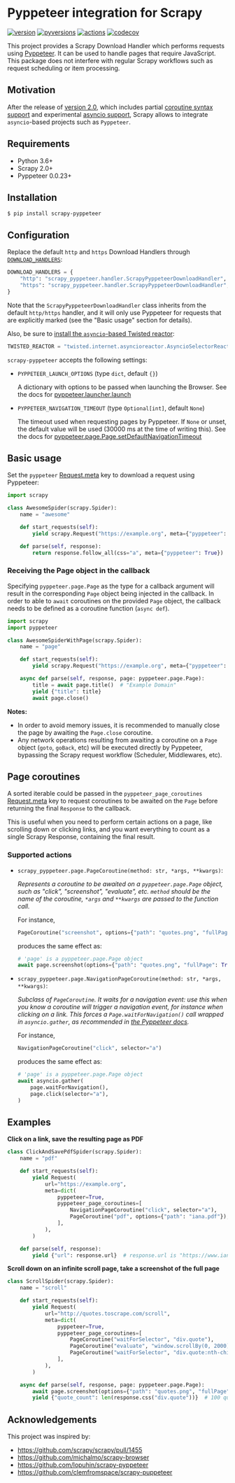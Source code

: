 # Pyppeteer integration for Scrapy
[![version](https://img.shields.io/pypi/v/scrapy-pyppeteer.svg)](https://pypi.python.org/pypi/scrapy-pyppeteer)
[![pyversions](https://img.shields.io/pypi/pyversions/scrapy-pyppeteer.svg)](https://pypi.python.org/pypi/scrapy-pyppeteer)
[![actions](https://github.com/elacuesta/scrapy-pyppeteer/workflows/Build/badge.svg)](https://github.com/elacuesta/scrapy-pyppeteer/actions)
[![codecov](https://codecov.io/gh/elacuesta/scrapy-pyppeteer/branch/master/graph/badge.svg)](https://codecov.io/gh/elacuesta/scrapy-pyppeteer)


This project provides a Scrapy Download Handler which performs requests using
[Pyppeteer](https://github.com/miyakogi/pyppeteer). It can be used to handle
pages that require JavaScript. This package does not interfere with regular
Scrapy workflows such as request scheduling or item processing.


## Motivation

After the release of [version 2.0](https://docs.scrapy.org/en/latest/news.html#scrapy-2-0-0-2020-03-03),
which includes partial [coroutine syntax support](https://docs.scrapy.org/en/2.0/topics/coroutines.html)
and experimental [asyncio support](https://docs.scrapy.org/en/2.0/topics/asyncio.html), Scrapy allows
to integrate `asyncio`-based projects such as `Pyppeteer`.


## Requirements

* Python 3.6+
* Scrapy 2.0+
* Pyppeteer 0.0.23+


## Installation

```
$ pip install scrapy-pyppeteer
```

## Configuration

Replace the default `http` and `https` Download Handlers through
[`DOWNLOAD_HANDLERS`](https://docs.scrapy.org/en/latest/topics/settings.html):

```python
DOWNLOAD_HANDLERS = {
    "http": "scrapy_pyppeteer.handler.ScrapyPyppeteerDownloadHandler",
    "https": "scrapy_pyppeteer.handler.ScrapyPyppeteerDownloadHandler",
}
```

Note that the `ScrapyPyppeteerDownloadHandler` class inherits from the default
`http/https` handler, and it will only use Pyppeteer for requests that are
explicitly marked (see the "Basic usage" section for details).

Also, be sure to [install the `asyncio`-based Twisted reactor](https://docs.scrapy.org/en/latest/topics/asyncio.html#installing-the-asyncio-reactor):

```python
TWISTED_REACTOR = "twisted.internet.asyncioreactor.AsyncioSelectorReactor"
```

`scrapy-pyppeteer` accepts the following settings:

* `PYPPETEER_LAUNCH_OPTIONS` (type `dict`, default `{}`)

    A dictionary with options to be passed when launching the Browser.
    See the docs for [pyppeteer.launcher.launch](https://miyakogi.github.io/pyppeteer/reference.html#pyppeteer.launcher.launch)

* `PYPPETEER_NAVIGATION_TIMEOUT` (type `Optional[int]`, default `None`)

    The timeout used when requesting pages by Pyppeteer. If `None` or unset,
    the default value will be used (30000 ms at the time of writing this).
    See the docs for [pyppeteer.page.Page.setDefaultNavigationTimeout](https://miyakogi.github.io/pyppeteer/reference.html#pyppeteer.page.Page.setDefaultNavigationTimeout)


## Basic usage

Set the `pyppeteer` [Request.meta](https://docs.scrapy.org/en/latest/topics/request-response.html#scrapy.http.Request.meta)
key to download a request using Pyppeteer:

```python
import scrapy

class AwesomeSpider(scrapy.Spider):
    name = "awesome"

    def start_requests(self):
        yield scrapy.Request("https://example.org", meta={"pyppeteer": True})

    def parse(self, response):
        return response.follow_all(css="a", meta={"pyppeteer": True})
```

### Receiving the Page object in the callback

Specifying `pyppeteer.page.Page` as the type for a callback argument will result
in the corresponding `Page` object being injected in the callback. In order to
able to `await` coroutines on the provided `Page` object, the callback needs to
be defined as a coroutine function (`async def`).

```python
import scrapy
import pyppeteer

class AwesomeSpiderWithPage(scrapy.Spider):
    name = "page"

    def start_requests(self):
        yield scrapy.Request("https://example.org", meta={"pyppeteer": True})

    async def parse(self, response, page: pyppeteer.page.Page):
        title = await page.title()  # "Example Domain"
        yield {"title": title}
        await page.close()
```

**Notes:**

* In order to avoid memory issues, it is recommended to manually close the page
  by awaiting the `Page.close` coroutine.
* Any network operations resulting from awaiting a coroutine on a `Page` object
  (`goto`, `goBack`, etc) will be executed directly by Pyppeteer, bypassing the
  Scrapy request workflow (Scheduler, Middlewares, etc).


## Page coroutines

A sorted iterable could be passed in the `pyppeteer_page_coroutines`
[Request.meta](https://docs.scrapy.org/en/latest/topics/request-response.html#scrapy.http.Request.meta)
key to request coroutines to be awaited on the `Page` before returning the final
`Response` to the callback.

This is useful when you need to perform certain actions on a page, like scrolling
down or clicking links, and you want everything to count as a single Scrapy
Response, containing the final result.

### Supported actions

* `scrapy_pyppeteer.page.PageCoroutine(method: str, *args, **kwargs)`:

    _Represents a coroutine to be awaited on a `pyppeteer.page.Page` object,
    such as "click", "screenshot", "evaluate", etc.
    `method` should be the name of the coroutine, `*args` and `**kwargs`
    are passed to the function call._

    For instance,
    ```python
    PageCoroutine("screenshot", options={"path": "quotes.png", "fullPage": True})
    ```

    produces the same effect as:
    ```python
    # 'page' is a pyppeteer.page.Page object
    await page.screenshot(options={"path": "quotes.png", "fullPage": True})
    ```

* `scrapy_pyppeteer.page.NavigationPageCoroutine(method: str, *args, **kwargs)`:

    _Subclass of `PageCoroutine`. It waits for a navigation event: use this when you know
    a coroutine will trigger a navigation event, for instance when clicking on a link.
    This forces a `Page.waitForNavigation()` call wrapped in `asyncio.gather`, as recommended in
    [the Pyppeteer docs](https://miyakogi.github.io/pyppeteer/reference.html#pyppeteer.page.Page.click)._

    For instance,
    ```python
    NavigationPageCoroutine("click", selector="a")
    ```

    produces the same effect as:
    ```python
    # 'page' is a pyppeteer.page.Page object
    await asyncio.gather(
        page.waitForNavigation(),
        page.click(selector="a"),
    )
    ```


## Examples

**Click on a link, save the resulting page as PDF**

```python
class ClickAndSavePdfSpider(scrapy.Spider):
    name = "pdf"

    def start_requests(self):
        yield Request(
            url="https://example.org",
            meta=dict(
                pyppeteer=True,
                pyppeteer_page_coroutines=[
                    NavigationPageCoroutine("click", selector="a"),
                    PageCoroutine("pdf", options={"path": "iana.pdf"}),
                ],
            ),
        )

    def parse(self, response):
        yield {"url": response.url}  # response.url is "https://www.iana.org/domains/reserved"
```

**Scroll down on an infinite scroll page, take a screenshot of the full page**

```python
class ScrollSpider(scrapy.Spider):
    name = "scroll"

    def start_requests(self):
        yield Request(
            url="http://quotes.toscrape.com/scroll",
            meta=dict(
                pyppeteer=True,
                pyppeteer_page_coroutines=[
                    PageCoroutine("waitForSelector", "div.quote"),
                    PageCoroutine("evaluate", "window.scrollBy(0, 2000)"),
                    PageCoroutine("waitForSelector", "div.quote:nth-child(11)"),  # 10 per page
                ],
            ),
        )

    async def parse(self, response, page: pyppeteer.page.Page):
        await page.screenshot(options={"path": "quotes.png", "fullPage": True})
        yield {"quote_count": len(response.css("div.quote"))}  # 100 quotes
```


## Acknowledgements

This project was inspired by:

* https://github.com/scrapy/scrapy/pull/1455
* https://github.com/michalmo/scrapy-browser
* https://github.com/lopuhin/scrapy-pyppeteer
* https://github.com/clemfromspace/scrapy-puppeteer
